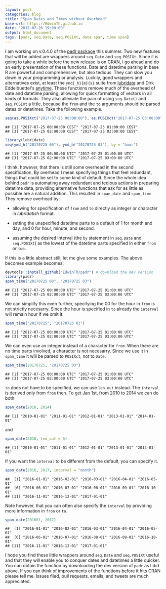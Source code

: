 ```yaml
---
layout: post
categories: blog
title: "Span Dates and Times without Overhead"
base-url: https://EdwinTh.github.io
date: "2017-07-26 19:00:00"
output: html_document
tags: [padr, seq.Date, seq.POSIXt, date span, time span]
---
```


I am working on v.0.4.0 of the [padr package](https://cran.r-project.org/web/packages/padr/vignettes/padr.html) this summer. Two new features that will be added are wrappers around `seq.Date` and `seq.POSIXt`. Since it is going to take a while before the new release is on CRAN, I go ahead and do an early presentation of these functions. Date and datetime parsing in base R are powerful and comprehensive, but also tedious. They can slow you down in your programming or analysis. Luckily, good wrappers and alternatives exist, at least the `ymd{_h}{m}{s}` suite from [lubridate](https://cran.r-project.org/web/packages/lubridate/vignettes/lubridate.html) and Dirk Eddelbuettel's [anytime](https://cran.r-project.org/web/packages/anytime/README.html). These functions remove much of the overhead of date and datetime parsing, allowing for quick formatting of vectors in all kinds of formats. They also alleviate the pain of using `seq.Date()` and `seq.POSIXt` a little, because the `from` and the `to` arguments should be parsed dates or datetimes. Take the following example.


```r
seq(as.POSIXct("2017-07-25 00:00:00"), as.POSIXct("2017-07-25 03:00:00"), by = "hour")
```

```
## [1] "2017-07-25 00:00:00 CEST" "2017-07-25 01:00:00 CEST"
## [3] "2017-07-25 02:00:00 CEST" "2017-07-25 03:00:00 CEST"
```

```r
library(lubridate)
seq(ymd_h("20170725 00"), ymd_h("20170725 03"), by = "hour")
```

```
## [1] "2017-07-25 00:00:00 UTC" "2017-07-25 01:00:00 UTC"
## [3] "2017-07-25 02:00:00 UTC" "2017-07-25 03:00:00 UTC"
```

I think, however, that there is still some overhead in the second specification. By overhead I mean specifying things that feel redundant, things that could be set to some kind of default. Since the whole idea behind `padr` is automating away redundant and tedious actions in preparing datetime data, providing alternative functions that ask for as little as possible are a natural addition. This resulted in `span_date` and `span_time`. They remove overhead by:

* allowing for specification of `from` and `to` directly as integer or character in *lubridatish* format. 

* setting the unspecified datetime parts to a default of 1 for month and day, and 0 for hour, minute, and second.

* assuming the desired interval (the `by` statement in `seq.Date` and `seq.POSIXt`) as the lowest of the datetime parts specified in either `from` or `two`.

If this is a little abstract still, let me give some examples. The above becomes example becomes:

```r
devtools::install_github("EdwinTh/padr") # download the dev version
library(padr)
span_time("20170725 00", "20170725 03")
```

```
## [1] "2017-07-25 00:00:00 UTC" "2017-07-25 01:00:00 UTC"
## [3] "2017-07-25 02:00:00 UTC" "2017-07-25 03:00:00 UTC"
```
We can simplify this even further, specifying the 00 for the hour in `from` is not strictly necesarry. Since the hour is specified in `to` already the `interval` will remain hour if we omit it.


```r
span_time("20170725", "20170725 03")
```

```
## [1] "2017-07-25 00:00:00 UTC" "2017-07-25 01:00:00 UTC"
## [3] "2017-07-25 02:00:00 UTC" "2017-07-25 03:00:00 UTC"
```
We can even use an integer instead of a character for `from`. When there are no time parts involved, a character is not necesarry. Since we use it in `span_time` it will be parsed to `POSIXct`, not to `Date`.


```r
span_time(20170725, "20170725 03")
```

```
## [1] "2017-07-25 00:00:00 UTC" "2017-07-25 01:00:00 UTC"
## [3] "2017-07-25 02:00:00 UTC" "2017-07-25 03:00:00 UTC"
```

`to` does not have to be specified, we can use `len_out` instead. The `interval` is derived only from `from` then. To get Jan 1st, from 2010 to 2014 we can do both

```r
span_date(2010, 2014)
```

```
## [1] "2010-01-01" "2011-01-01" "2012-01-01" "2013-01-01" "2014-01-01"
```
and 

```r
span_date(2010, len_out = 5)
```

```
## [1] "2010-01-01" "2011-01-01" "2012-01-01" "2013-01-01" "2014-01-01"
```

If you want the `interval` to be different from the default, you can specify it.


```r
span_date(2016, 2017, interval = "month")
```

```
##  [1] "2016-01-01" "2016-02-01" "2016-03-01" "2016-04-01" "2016-05-01"
##  [6] "2016-06-01" "2016-07-01" "2016-08-01" "2016-09-01" "2016-10-01"
## [11] "2016-11-01" "2016-12-01" "2017-01-01"
```

Note however, that you can often also specify the `interval` by providing more information in `from` or `to`.

```r
span_date(201601, 2017)
```

```
##  [1] "2016-01-01" "2016-02-01" "2016-03-01" "2016-04-01" "2016-05-01"
##  [6] "2016-06-01" "2016-07-01" "2016-08-01" "2016-09-01" "2016-10-01"
## [11] "2016-11-01" "2016-12-01" "2017-01-01"
```

I hope you find these little wrappers around `seq.Date` and `seq.POSIXt` useful and that they will enable you to conquer dates and datetimes a little quicker. You can obtain the function by downloading the dev version of `padr` as I did above. If you can think of improvements of the functions before it hits CRAN please tell me. Issues filed, pull requests, emails, and tweets are much appreciated.
